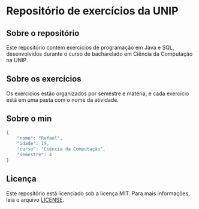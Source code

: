 # Repositório de exercícios da UNIP

## Sobre o repositório

Este repositório contém exercícios de programação em Java e SQL, desenvolvidos durante o curso de bacharelado em Ciência da Computação na UNIP.

## Sobre os exercícios

Os exercícios estão organizados por semestre e matéria, e cada exercício está em uma pasta com o nome da atividade.

## Sobre o min

```java
{
    "nome": "Rafael",
    "idade": 19,
    "curso": "Ciência da Computação",
    "semestre": 4
}
```

## Licença

Este repositório está licenciado sob a licença MIT. Para mais informações, leia o arquivo [LICENSE](LICENSE).
